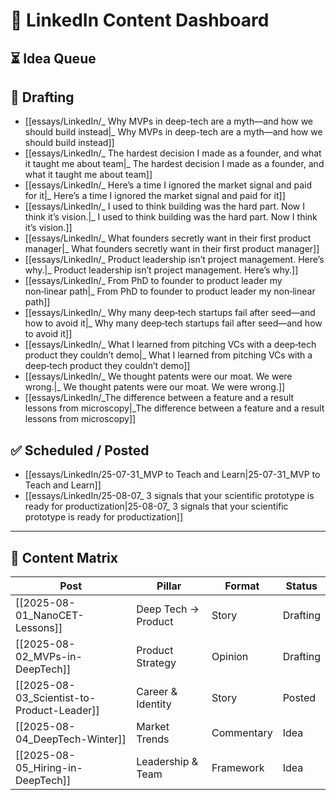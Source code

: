 # 🧭 LinkedIn Content Dashboard

## ⏳ Idea Queue

## 📃 Drafting
- [[essays/LinkedIn/_ Why MVPs in deep-tech are a myth—and how we should build instead|_ Why MVPs in deep-tech are a myth—and how we should build instead]]
- [[essays/LinkedIn/_ The hardest decision I made as a founder, and what it taught me about team|_ The hardest decision I made as a founder, and what it taught me about team]]
- [[essays/LinkedIn/_ Here’s a time I ignored the market signal and paid for it|_ Here’s a time I ignored the market signal and paid for it]]
- [[essays/LinkedIn/_ I used to think building was the hard part. Now I think it’s vision.|_ I used to think building was the hard part. Now I think it’s vision.]]
- [[essays/LinkedIn/_ What founders secretly want in their first product manager|_ What founders secretly want in their first product manager]]
- [[essays/LinkedIn/_ Product leadership isn’t project management. Here’s why.|_ Product leadership isn’t project management. Here’s why.]]
- [[essays/LinkedIn/_ From PhD to founder to product leader my non‑linear path|_ From PhD to founder to product leader my non‑linear path]]
- [[essays/LinkedIn/_ Why many deep‑tech startups fail after seed—and how to avoid it|_ Why many deep‑tech startups fail after seed—and how to avoid it]]
- [[essays/LinkedIn/_ What I learned from pitching VCs with a deep‑tech product they couldn’t demo|_ What I learned from pitching VCs with a deep‑tech product they couldn’t demo]]
- [[essays/LinkedIn/_ We thought patents were our moat. We were wrong.|_ We thought patents were our moat. We were wrong.]]
- [[essays/LinkedIn/_The difference between a feature and a result lessons from microscopy|_The difference between a feature and a result lessons from microscopy]]


## ✅ Scheduled / Posted
- [[essays/LinkedIn/25-07-31_MVP to Teach and Learn|25-07-31_MVP to Teach and Learn]]
- [[essays/LinkedIn/25-08-07_ 3 signals that your scientific prototype is ready for productization|25-08-07_ 3 signals that your scientific prototype is ready for productization]]

---

## 🔖 Content Matrix
| Post | Pillar | Format | Status |
|------|--------|--------|--------|
| [[2025-08-01_NanoCET-Lessons]] | Deep Tech → Product | Story | Drafting |
| [[2025-08-02_MVPs-in-DeepTech]] | Product Strategy | Opinion | Drafting |
| [[2025-08-03_Scientist-to-Product-Leader]] | Career & Identity | Story | Posted |
| [[2025-08-04_DeepTech-Winter]] | Market Trends | Commentary | Idea |
| [[2025-08-05_Hiring-in-DeepTech]] | Leadership & Team | Framework | Idea |